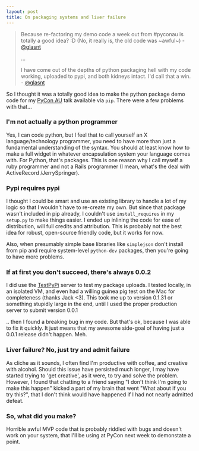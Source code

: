 ```yaml
---
layout: post
title: On packaging systems and liver failure
---
```


 > Because re-factoring my demo code a week out from #pyconau is totally a good idea? :D (No, it really is, the old code was ~awful~) - [@glasnt](https://twitter.com/glasnt/status/624860896263667712)
 >
 > ...
 >
 > I have come out of the depths of python packaging hell with my code working, uploaded to pypi, and both kidneys intact. I'd call that a win. - [@glasnt](https://twitter.com/glasnt/status/625204681929691136)

So I thought it was a totally good idea to make the python package demo code for my [PyCon AU](https://2015.pycon-au.org/schedule/30023/view_talk?day=saturday) talk available via `pip`. There were a few problems with that...

### I'm not actually a python programmer

Yes, I can code python, but I feel that to call yourself an X language/technology programmer, you need to have more than just a fundamental understanding of the syntax. You should at least know how to make a full widget in whatever encapsulation system your language comes with. For Python, that's packages. This is one reason why I call myself a ruby programmer and not a Rails programmer (I mean, what's the deal with ActiveRecord /JerrySpringer).

### Pypi requires pypi

I thought I could be smart and use an existing library to handle a lot of my logic so that I wouldn't have to re-create my own. But since that package wasn't included in pip already, I couldn't use `install_requires` in my `setup.py` to make things easier. I ended up inlining the code for ease of distribution, will full credits and attribution. This is probably not the best idea for robust, open-source friendly code, but it works for now. 

Also, when presumably simple base libraries like `simplejson` don't install from pip and require system-level `python-dev` packages, then you're going to have more problems. 

### If at first you don't succeed, there's always 0.0.2

I did use the [TestPyPi](https://testpypi.python.org/pypi) server to test my package uploads. I tested locally, in an isolated VM, and even had a willing guinea pig test on the Mac for completeness (thanks Jack <3). This took me up to version 0.1.31 or something stupidly large in the end, until I used the proper production server to submit version 0.0.1

.. then I found a breaking bug in my code. But that's ok, because I was able to fix it quickly. It just means that my awesome side-goal of having just a 0.0.1 release didn't happen. Meh. 


### Liver failure? No, just try and admit failure

As cliche as it sounds, I often find I'm productive with coffee, and creative with alcohol. Should this issue have persisted much longer, I may have started trying to 'get creative', as it were, to try and solve the problem. However, I found that chatting to a friend saying "I don't think I'm going to make this happen" kicked a part of my brain that went "What about if you try this?", that I don't think would have happened if I had not nearly admitted defeat. 

### So, what did you make?

Horrible awful MVP code that is probably riddled with bugs and doesn't work on your system, that I'll be using at PyCon next week to demonstate a point. 
